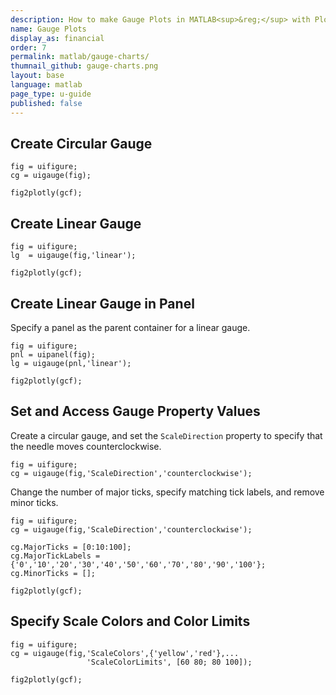 ```yaml
---
description: How to make Gauge Plots in MATLAB<sup>&reg;</sup> with Plotly.
name: Gauge Plots
display_as: financial
order: 7
permalink: matlab/gauge-charts/
thumnail_github: gauge-charts.png
layout: base
language: matlab
page_type: u-guide
published: false
---
```


## Create Circular Gauge

```{matlab}
fig = uifigure;
cg = uigauge(fig);

fig2plotly(gcf);
```

<!--------------------- EXAMPLE  BREAK ------------------------->

## Create Linear Gauge

```{matlab}
fig = uifigure;
lg  = uigauge(fig,'linear');

fig2plotly(gcf);
```

<!--------------------- EXAMPLE BREAK ------------------------->

## Create Linear Gauge in Panel

Specify a panel as the parent container for a linear gauge.

```{matlab}
fig = uifigure;
pnl = uipanel(fig);
lg = uigauge(pnl,'linear');

fig2plotly(gcf);
```


<!--------------------- EXAMPLE BREAK ------------------------->

## Set and Access Gauge Property Values

Create a circular gauge, and set the `ScaleDirection` property to
            specify that the needle moves counterclockwise.

```{matlab}
fig = uifigure;
cg = uigauge(fig,'ScaleDirection','counterclockwise');
```

Change the number of major ticks, specify matching tick labels, and remove minor ticks.

```{matlab}
fig = uifigure;
cg = uigauge(fig,'ScaleDirection','counterclockwise');

cg.MajorTicks = [0:10:100];
cg.MajorTickLabels = {'0','10','20','30','40','50','60','70','80','90','100'};
cg.MinorTicks = [];

fig2plotly(gcf);
```


<!--------------------- EXAMPLE BREAK ------------------------->

## Specify Scale Colors and Color Limits

```{matlab}
fig = uifigure;
cg = uigauge(fig,'ScaleColors',{'yellow','red'},...
                 'ScaleColorLimits', [60 80; 80 100]);

fig2plotly(gcf);
```


<!--------------------- EXAMPLE BREAK ------------------------->

